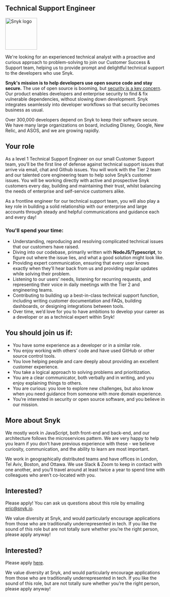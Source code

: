 Technical Support Engineer
---

<img src="https://res.cloudinary.com/snyk/image/upload/v1537345894/press-kit/brand/logo-black.png" width="100" alt="Snyk logo" />

<p><span style="font-weight: 400;">We're looking for an experienced technical analyst with a proactive and curious approach to problem-solving to join our Customer Success &amp; Support team, helping us to provide prompt and delightful technical support to the developers who use Snyk.</span></p>
<p><strong>Snyk's mission is to help developers use open source code and stay secure.</strong><span style="font-weight: 400;"> The use of open source is booming, but </span><a href="https://snyk.io/stateofossecurity/"><span style="font-weight: 400;">security is a key concern</span></a><span style="font-weight: 400;">. Our product enables developers and enterprise security to find &amp; fix vulnerable dependencies, without slowing down development. Snyk integrates seamlessly into developer workflows so that security becomes business as usual.</span></p>
<p><span style="font-weight: 400;">Over 300,000 developers depend on Snyk to keep their software secure. We have many large organizations on board, including Disney, Google, New Relic, and ASOS, and we are growing rapidly.</span></p>
<h2><strong>Your role</strong></h2>
<p><span style="font-weight: 400;">As a level 1 Technical Support Engineer on our small Customer Support team, you’ll be the first line of defense against technical support issues that arrive via email, chat and Github issues. You will work with the Tier 2 team and our talented core engineering team to help solve Snyk’s customer issues. You will be working directly with active and prospective Snyk customers every day, building and maintaining their trust, whilst balancing the needs of enterprise and self-service customers alike.</span></p>
<p><span style="font-weight: 400;">As a frontline engineer for our technical support team, you will also play a key role in building a solid relationship with our enterprise and large accounts through steady and helpful communications and guidance each and every day!</span></p>
<h3><strong>You'll spend your time:</strong></h3>
<ul>
<li style="font-weight: 400;"><span style="font-weight: 400;">Understanding, reproducing and resolving complicated technical issues that our customers have raised.</span></li>
<li style="font-weight: 400;"><span style="font-weight: 400;">Diving into our codebase, primarily written with </span><strong>NodeJS/Typescript</strong><span style="font-weight: 400;">, to figure out where the issue lies, and what a good solution might look like.</span></li>
<li style="font-weight: 400;"><span style="font-weight: 400;">Providing expert communication, ensuring that every user knows exactly when they’ll hear back from us and providing regular updates while solving their problem.</span></li>
<li style="font-weight: 400;"><span style="font-weight: 400;">Listening to our users’ needs, listening for recurring requests, and representing their voice in daily meetings with the Tier 2 and engineering teams.</span></li>
<li style="font-weight: 400;"><span style="font-weight: 400;">Contributing to building up a best-in-class technical support function, including writing customer documentation and FAQs, building dashboards, or designing integrations between tools.</span></li>
<li style="font-weight: 400;"><span style="font-weight: 400;">Over time, we’d love for you to have ambitions to develop your career as a developer or as a technical expert within Snyk!</span></li>
</ul>
<h2><strong>You should join us if:</strong></h2>
<ul>
<li style="font-weight: 400;"><span style="font-weight: 400;">You have some experience as a developer or in a similar role.</span></li>
<li style="font-weight: 400;"><span style="font-weight: 400;">You enjoy working with others’ code and have used GitHub or other source control tools.</span></li>
<li style="font-weight: 400;"><span style="font-weight: 400;">You love helping people and care deeply about providing an excellent customer experience.</span></li>
<li style="font-weight: 400;"><span style="font-weight: 400;">You take a logical approach to solving problems and prioritization.</span></li>
<li style="font-weight: 400;"><span style="font-weight: 400;">You are a clear communicator, both verbally and in writing, and you enjoy explaining things to others.</span></li>
<li style="font-weight: 400;"><span style="font-weight: 400;">You are curious: you love to explore new challenges, but also know when you need guidance from someone with more domain experience.</span></li>
<li style="font-weight: 400;"><span style="font-weight: 400;">You’re interested in security or open source software, and you believe in our mission.</span></li>
</ul>
<h2><strong>More about Snyk</strong></h2>
<p><span style="font-weight: 400;">We mostly work in JavaScript, both front-end and back-end, and our architecture follows the microservices pattern. We are very happy to help you learn if you don’t have previous experience with these - we believe curiosity, communication, and the ability to learn are most important.</span></p>
<p><span style="font-weight: 400;">We work in geographically distributed teams and have offices in London, Tel Aviv, Boston, and Ottawa. We use Slack &amp; Zoom to keep in contact with one another, and you’ll travel around at least twice a year to spend time with colleagues who aren’t co-located with you.</span></p>
<h2><strong>Interested?</strong></h2>
<p><span style="font-weight: 400;">Please apply! You can ask us questions about this role by emailing </span><a href="mailto:eric@snyk.io"><span style="font-weight: 400;">eric@snyk.io</span></a><span style="font-weight: 400;">.</span></p>
<p><span style="font-weight: 400;">We value diversity at Snyk, and would particularly encourage applications from those who are traditionally underrepresented in tech. If you like the sound of this role but are not totally sure whether you’re the right person, please apply anyway!</span></p>

Interested?
---

Please apply [here](https://boards.greenhouse.io/snyk/jobs/4467738002#app).

We value diversity at Snyk, and would particularly encourage applications from those who are traditionally underrepresented in tech.
If you like the sound of this role, but are not totally sure whether you’re the right person, please apply anyway!
